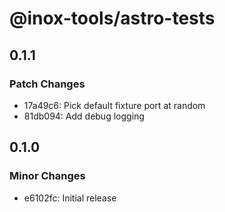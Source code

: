 # @inox-tools/astro-tests

## 0.1.1

### Patch Changes

- 17a49c6: Pick default fixture port at random
- 81db094: Add debug logging

## 0.1.0

### Minor Changes

- e6102fc: Initial release
